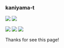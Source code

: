 ### kaniyama-t

[![](https://img.shields.io/badge/Affiliation-NIT,%20Kagawa%20College-brightgreen)](https://www.kagawa-nct.ac.jp/) [![](https://img.shields.io/badge/Cat%20Rate%20%F0%9F%98%B8-60%25-important)]()

[![](https://img.shields.io/badge/-twitter-blue)](https://twitter.com/kaniyama_404) [![](https://img.shields.io/badge/-Qiita-green)](https://qiita.com/kaniyama_t) [![](https://img.shields.io/badge/-notes-3FC3AD)](https://note.com/kaniyama_t)<!-- [![](https://img.shields.io/badge/-Academia.edu-black)](https://independent.academia.edu/%E5%84%AA%E4%B8%80%E9%83%8E%E8%A5%BF%E5%B7%9D) -->

Thanks for see this page!

<!--
**Kaniyama-t/Kaniyama-t** is a ✨ _special_ ✨ repository because its `README.md` (this file) appears on your GitHub profile.

Here are some ideas to get you started:

- 🔭 I’m currently working on ...
- 🌱 I’m currently learning ...
- 👯 I’m looking to collaborate on ...
- 🤔 I’m looking for help with ...
- 💬 Ask me about ...
- 📫 How to reach me: ...
- 😄 Pronouns: ...
- ⚡ Fun fact: ...
-->
